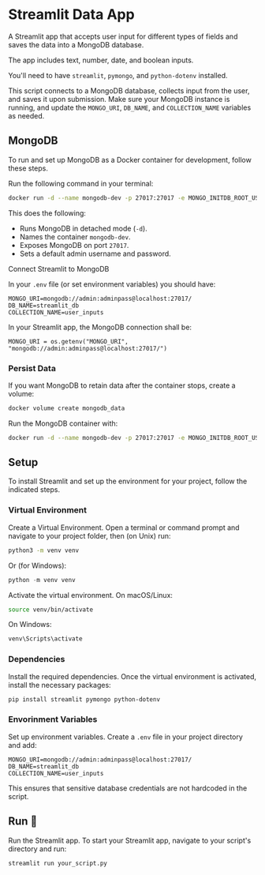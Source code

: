 # Streamlit Data App

A Streamlit app that accepts user input for different types of fields and saves the data into a MongoDB database. 

The app includes text, number, date, and boolean inputs. 

You'll need to have `streamlit`, `pymongo`, and `python-dotenv` installed.

This script connects to a MongoDB database, collects input from the user, and saves it upon submission. Make sure your MongoDB instance is running, and update the `MONGO_URI`, `DB_NAME`, and `COLLECTION_NAME` variables as needed. 

## MongoDB

To run and set up MongoDB as a Docker container for development, follow these steps.

Run the following command in your terminal:
```bash
docker run -d --name mongodb-dev -p 27017:27017 -e MONGO_INITDB_ROOT_USERNAME=admin -e MONGO_INITDB_ROOT_PASSWORD=adminpass mongo
```
This does the following:

- Runs MongoDB in detached mode (`-d`).
- Names the container `mongodb-dev`.
- Exposes MongoDB on port `27017`.
- Sets a default admin username and password.

Connect Streamlit to MongoDB

In your `.env` file (or set environment variables) you should have:
```
MONGO_URI=mongodb://admin:adminpass@localhost:27017/
DB_NAME=streamlit_db
COLLECTION_NAME=user_inputs
```
In your Streamlit app, the MongoDB connection shall be:
```
MONGO_URI = os.getenv("MONGO_URI", "mongodb://admin:adminpass@localhost:27017/")
```

### Persist Data

If you want MongoDB to retain data after the container stops, create a volume:
```bash
docker volume create mongodb_data
```
Run the MongoDB container with:
```bash
docker run -d --name mongodb-dev -p 27017:27017 -e MONGO_INITDB_ROOT_USERNAME=admin -e MONGO_INITDB_ROOT_PASSWORD=adminpass -v mongodb_data:/data/db mongo
```

## Setup

To install Streamlit and set up the environment for your project, follow the indicated steps.

### Virtual Environment

Create a Virtual Environment. Open a terminal or command prompt and navigate to your project folder, then (on Unix) run:
```bash
python3 -m venv venv
```
Or (for Windows):
```powershell
python -m venv venv
```
Activate the virtual environment. On macOS/Linux:
```bash
source venv/bin/activate
```
On Windows:
```powershell
venv\Scripts\activate
```

### Dependencies

Install the required dependencies. Once the virtual environment is activated, install the necessary packages:
```bash
pip install streamlit pymongo python-dotenv
```

### Envorinment Variables

Set up environment variables. Create a `.env` file in your project directory and add:
```
MONGO_URI=mongodb://admin:adminpass@localhost:27017/
DB_NAME=streamlit_db
COLLECTION_NAME=user_inputs
```
This ensures that sensitive database credentials are not hardcoded in the script.

## Run 🚀

Run the Streamlit app. To start your Streamlit app, navigate to your script's directory and run:
```bash
streamlit run your_script.py
```
